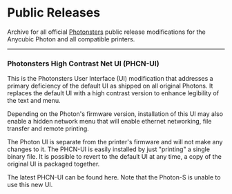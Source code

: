 # Public Releases
Archive for all official [Photonsters](https://www.facebook.com/Photonsters) public release modifications for the Anycubic Photon and all compatible printers. 

---

### Photonsters High Contrast Net UI (PHCN-UI) 
This is the Photonsters User Interface (UI) modification that addresses a primary deficiency of the default UI as shipped on all original Photons. It replaces the default UI with a high contrast version to enhance legibility of the text and menu. 

Depending on the Photon's firmware version, installation of this UI may also enable a hidden network menu that will enable ethernet networking, file transfer and remote printing. 

The Photon UI is separate from the printer's firmware and will not make any changes to it. The PHCN-UI is easily installed by just "printing" a single binary file. It is possible to revert to the default UI at any time, a copy of the original UI is packaged together. 

The latest PHCN-UI can be found here. Note that the Photon-S is unable to use this new UI. 



